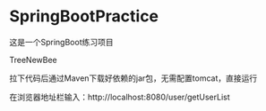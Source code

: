 # SpringBootPractice
这是一个SpringBoot练习项目


TreeNewBee

拉下代码后通过Maven下载好依赖的jar包，无需配置tomcat，直接运行

在浏览器地址栏输入：http://localhost:8080/user/getUserList
